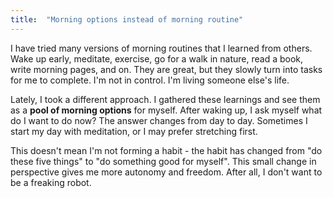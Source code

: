 ```yaml
---
title:  "Morning options instead of morning routine"
---
```


I have tried many versions of morning routines that I learned from others. Wake up early, meditate, exercise, go for a walk in nature, read a book, write morning pages, and on. They are great, but they slowly turn into tasks for me to complete. I'm not in control. I'm living someone else's life.

Lately, I took a different approach. I gathered these learnings and see them as a **pool of morning options** for myself. After waking up, I ask myself what do I want to do now? The answer changes from day to day. Sometimes I start my day with meditation, or I may prefer stretching first.

This doesn't mean I'm not forming a habit - the habit has changed from "do these five things" to "do something good for myself". This small change in perspective gives me more autonomy and freedom. After all, I don't want to be a freaking robot.